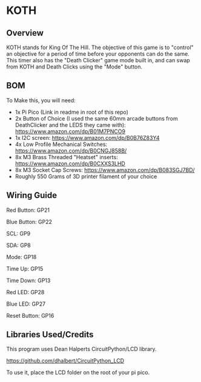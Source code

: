 # KOTH

## Overview
KOTH stands for King Of The Hill. The objective of this game is to "control" an objective for a period of time before your opponents can do the same. This timer also has the "Death Clicker" game mode built in, and can swap from KOTH and Death Clicks using the "Mode" button.

## BOM
To Make this, you will need:

- 1x Pi Pico (Link in readme in root of this repo)
- 2x Button of Choice (I used the same 60mm arcade buttons from DeathClicker and the LEDS they came with): https://www.amazon.com/dp/B01M7PNCO9
- 1x I2C screen: https://www.amazon.com/dp/B0B76Z83Y4
- 4x Low Profile Mechanical Switches: https://www.amazon.com/dp/B0CNGJ858B/
- 8x M3 Brass Threaded "Heatset" inserts: https://www.amazon.com/dp/B0CXXS3LHD
- 8x M3 Socket Cap Screws: https://www.amazon.com/dp/B083SGJ7BD/
- Roughly 550 Grams of 3D printer filament of your choice

## Wiring Guide

Red Button: GP21

Blue Button: GP22

SCL: GP9

SDA: GP8

Mode: GP18

Time Up: GP15

Time Down: GP13

Red LED: GP28

Blue LED: GP27

Reset Button: GP16

## Libraries Used/Credits

This program uses Dean Halperts CircuitPython/LCD library.

https://github.com/dhalbert/CircuitPython_LCD

To use it, place the LCD folder on the root of your pi pico.
